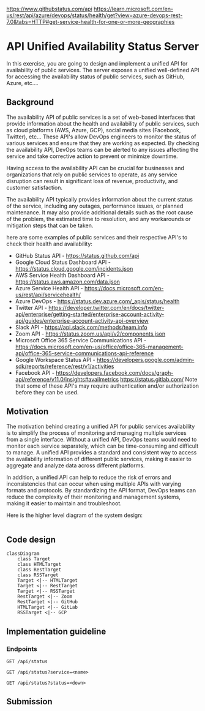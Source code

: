 https://www.githubstatus.com/api
https://learn.microsoft.com/en-us/rest/api/azure/devops/status/health/get?view=azure-devops-rest-7.0&tabs=HTTP#get-service-health-for-one-or-more-geographies

# API Unified Availability Status Server

In this exercise, you are going to design and implement a unified API for availability of public services.
The server exposes a unified well-defined API for accessing the availability status of public services, such as GitHub, Azure, etc....

## Background 

The availability API of public services is a set of web-based interfaces that provide information about the health and availability of public services, such as cloud platforms (AWS, Azure, GCP), social media sites (Facebook, Twitter), etc...
These API's allow DevOps engineers to monitor the status of various services and ensure that they are working as expected.
By checking the availability API, DevOps teams can be alerted to any issues affecting the service and take corrective action to prevent or minimize downtime.

Having access to the availability API can be crucial for businesses and organizations that rely on public services to operate, as any service disruption can result in significant loss of revenue, productivity, and customer satisfaction.

The availability API typically provides information about the current status of the service, including any outages, performance issues, or planned maintenance.
It may also provide additional details such as the root cause of the problem, the estimated time to resolution, and any workarounds or mitigation steps that can be taken.

here are some examples of public services and their respective API's to check their health and availability:

- GitHub Status API - https://status.github.com/api
- Google Cloud Status Dashboard API - https://status.cloud.google.com/incidents.json
- AWS Service Health Dashboard API - https://status.aws.amazon.com/data.json
- Azure Service Health API - https://docs.microsoft.com/en-us/rest/api/servicehealth/
- Azure DevOps - https://status.dev.azure.com/_apis/status/health
- Twitter API - https://developer.twitter.com/en/docs/twitter-api/enterprise/getting-started/enterprise-account-activity-api/guides/enterprise-account-activity-api-overview
- Slack API - https://api.slack.com/methods/team.info
- Zoom API - https://status.zoom.us/api/v2/components.json
- Microsoft Office 365 Service Communications API - https://docs.microsoft.com/en-us/office/office-365-management-api/office-365-service-communications-api-reference
- Google Workspace Status API - https://developers.google.com/admin-sdk/reports/reference/rest/v1/activities
- Facebook API - https://developers.facebook.com/docs/graph-api/reference/v11.0/insights#availmetrics
  https://status.gitlab.com/
Note that some of these API's may require authentication and/or authorization before they can be used.


## Motivation 

The motivation behind creating a unified API for public services availability is to simplify the process of monitoring and managing multiple services from a single interface.
Without a unified API, DevOps teams would need to monitor each service separately, which can be time-consuming and difficult to manage.
A unified API provides a standard and consistent way to access the availability information of different public services, making it easier to aggregate and analyze data across different platforms.

In addition, a unified API can help to reduce the risk of errors and inconsistencies that can occur when using multiple APIs with varying formats and protocols. 
By standardizing the API format, DevOps teams can reduce the complexity of their monitoring and management systems, making it easier to maintain and troubleshoot.

Here is the higher level diagram of the system design:

![]()

## Code design

```mermaid
classDiagram
    class Target
    class HTMLTarget
    class RestTarget
    class RSSTarget
    Target <|-- HTMLTarget 
    Target <|-- RestTarget 
    Target <|-- RSSTarget
    RestTarget <|-- Zoom
    RestTarget <|-- GitHub
    HTMLTarget <|-- GitLab
    RSSTarget <|-- GCP
```

## Implementation guideline 

### Endpoints 

```http
GET /api/status
```

```http
GET /api/status?service=<name>
```

```http
GET /api/status?status=<down>
```

## Submission 

